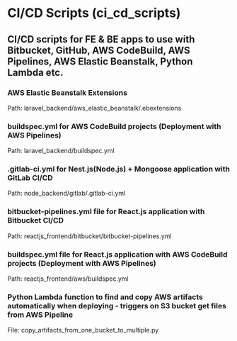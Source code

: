 # CI/CD Scripts (ci_cd_scripts)
## CI/CD scripts for FE & BE apps to use with Bitbucket, GitHub, AWS CodeBuild, AWS Pipelines, AWS Elastic Beanstalk, Python Lambda etc.

### AWS Elastic Beanstalk Extensions
Path: laravel_backend/aws_elastic_beanstalk/.ebextensions

### buildspec.yml for AWS CodeBuild projects (Deployment with AWS Pipelines) 
Path: laravel_backend/buildspec.yml

### .gitlab-ci.yml for Nest.js(Node.js) + Mongoose application with GitLab CI/CD
Path: node_backend/gitlab/.gitlab-ci.yml

### bitbucket-pipelines.yml file for React.js application with Bitbucket CI/CD 
Path: reactjs_frontend/bitbucket/bitbucket-pipelines.yml

### buildspec.yml file for React.js application with AWS CodeBuild projects (Deployment with AWS Pipelines)  
Path: reactjs_frontend/aws/buildspec.yml

### Python Lambda function to find and copy AWS artifacts automatically when deploying - triggers on S3 bucket get files from AWS Pipeline
File: copy_artifacts_from_one_bucket_to_multiple.py